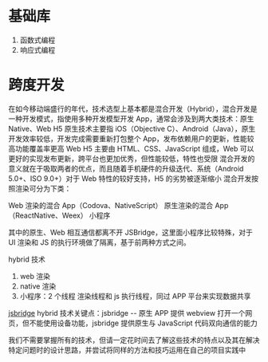 
# 基础库

1. 函数式编程  
2. 响应式编程


# 跨度开发

在如今移动端盛行的年代，技术选型上基本都是混合开发（Hybrid），混合开发是一种开发模式，指使用多种开发模型开发 App，通常会涉及到两大类技术：原生 Native、Web H5
原生技术主要指 iOS（Objective C）、Android（Java），原生开发效率较低，开发完成需要重新打包整个 App，发布依赖用户的更新，性能较高功能覆盖率更高
Web H5 主要由 HTML、CSS、JavaScript 组成，Web 可以更好的实现发布更新，跨平台也更加优秀，但性能较低，特性也受限
混合开发的意义就在于吸取两者的优点，而且随着手机硬件的升级迭代、系统（Android 5.0+、ISO 9.0+）对于 Web 特性的较好支持，H5 的劣势被逐渐缩小
混合开发按照渲染可分为下类：

Web 渲染的混合 App（Codova、NativeScript）
原生渲染的混合 App（ReactNative、Weex）
小程序

其中的原生、Web 相互通信都离不开 JSBridge，这里面小程序比较特殊，对于 UI 渲染和 JS 的执行环境做了隔离，基于前两种方式之间。


hybrid 技术

1. web 渲染
2. native 渲染
3. 小程序：2 个线程 渲染线程和 js 执行线程，同过 APP 平台来实现数据共享

[jsbridge](https://juejin.cn/post/6936814903021797389#heading-0)
hybrid 技术关键点：jsbridge -- 原生 APP 提供 webview 打开一个网页，但不能使用设备功能，jsbridge 提供原生与 JavaScript 代码双向通信的能力

我们不需要掌握所有的技术，但请一定花时间去了解这些技术的特点以及其在解决特定问题时的设计思路，并尝试将同样的方法和技巧运用在自己的项目实践中
